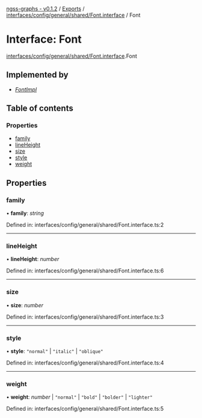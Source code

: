[ngss-graphs - v0.1.2](../README.md) / [Exports](../modules.md) / [interfaces/config/general/shared/Font.interface](../modules/interfaces_config_general_shared_font_interface.md) / Font

# Interface: Font

[interfaces/config/general/shared/Font.interface](../modules/interfaces_config_general_shared_font_interface.md).Font

## Implemented by

- [*FontImpl*](../classes/models_inputs_config_general_shared_fontimpl_model.fontimpl.md)

## Table of contents

### Properties

- [family](interfaces_config_general_shared_font_interface.font.md#family)
- [lineHeight](interfaces_config_general_shared_font_interface.font.md#lineheight)
- [size](interfaces_config_general_shared_font_interface.font.md#size)
- [style](interfaces_config_general_shared_font_interface.font.md#style)
- [weight](interfaces_config_general_shared_font_interface.font.md#weight)

## Properties

### family

• **family**: *string*

Defined in: interfaces/config/general/shared/Font.interface.ts:2

___

### lineHeight

• **lineHeight**: *number*

Defined in: interfaces/config/general/shared/Font.interface.ts:6

___

### size

• **size**: *number*

Defined in: interfaces/config/general/shared/Font.interface.ts:3

___

### style

• **style**: ``"normal"`` \| ``"italic"`` \| ``"oblique"``

Defined in: interfaces/config/general/shared/Font.interface.ts:4

___

### weight

• **weight**: *number* \| ``"normal"`` \| ``"bold"`` \| ``"bolder"`` \| ``"lighter"``

Defined in: interfaces/config/general/shared/Font.interface.ts:5
